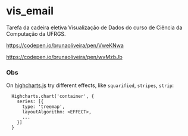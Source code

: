 # vis_email
Tarefa da cadeira eletiva Visualização de Dados do curso de Ciência da Computação da UFRGS.

https://codepen.io/brunaoliveira/pen/VweKNwa

https://codepen.io/brunaoliveira/pen/wvMzbJb

### Obs
On [highcharts.js](https://github.com/brunaoliveira/vis_email/blob/master/highcharts.js) try different effects, like ```squarified```, ```stripes```, ```strip```:
```
  Highcharts.chart('container', {
    series: [{
      type: 'treemap',
      layoutAlgorithm: <EFFECT>,
      ...
    }]
  }
  ```

